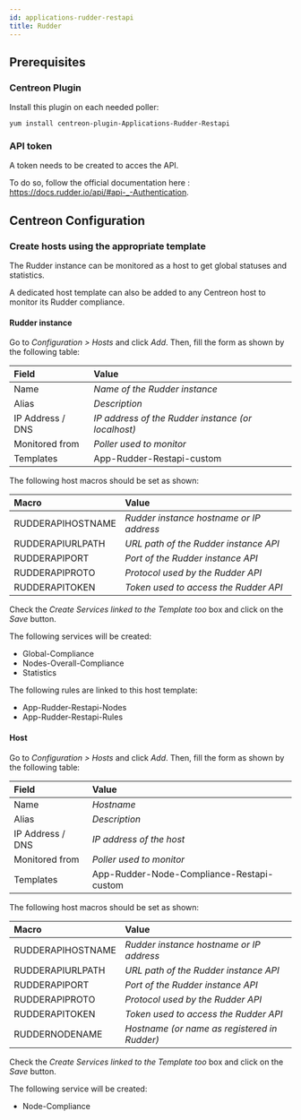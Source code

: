 ```yaml
---
id: applications-rudder-restapi
title: Rudder
---
```


## Prerequisites

### Centreon Plugin

Install this plugin on each needed poller:

``` shell
yum install centreon-plugin-Applications-Rudder-Restapi
```

### API token

A token needs to be created to acces the API.

To do so, follow the official documentation here :
<https://docs.rudder.io/api/#api-_-Authentication>.

## Centreon Configuration

### Create hosts using the appropriate template

The Rudder instance can be monitored as a host to get global statuses and
statistics.

A dedicated host template can also be added to any Centreon host to monitor its
Rudder compliance.

#### Rudder instance

Go to *Configuration \> Hosts* and click *Add*. Then, fill the form as shown by
the following table:

| Field            | Value                                              |
| :--------------- | :------------------------------------------------- |
| Name             | *Name of the Rudder instance*                      |
| Alias            | *Description*                                      |
| IP Address / DNS | *IP address of the Rudder instance (or localhost)* |
| Monitored from   | *Poller used to monitor*                           |
| Templates        | App-Rudder-Restapi-custom                          |

The following host macros should be set as shown:

| Macro             | Value                                    |
| :---------------- | :--------------------------------------- |
| RUDDERAPIHOSTNAME | *Rudder instance hostname or IP address* |
| RUDDERAPIURLPATH  | *URL path of the Rudder instance API*    |
| RUDDERAPIPORT     | *Port of the Rudder instance API*        |
| RUDDERAPIPROTO    | *Protocol used by the Rudder API*        |
| RUDDERAPITOKEN    | *Token used to access the Rudder API*    |

Check the *Create Services linked to the Template too* box and click on the
*Save* button.

The following services will be created:

- Global-Compliance
- Nodes-Overall-Compliance
- Statistics

The following rules are linked to this host template:

- App-Rudder-Restapi-Nodes
- App-Rudder-Restapi-Rules

#### Host

Go to *Configuration \> Hosts* and click *Add*. Then, fill the form as shown by
the following table:

| Field            | Value                                     |
| :--------------- | :---------------------------------------- |
| Name             | *Hostname*                                |
| Alias            | *Description*                             |
| IP Address / DNS | *IP address of the host*                  |
| Monitored from   | *Poller used to monitor*                  |
| Templates        | App-Rudder-Node-Compliance-Restapi-custom |

The following host macros should be set as shown:

| Macro             | Value                                        |
| :---------------- | :------------------------------------------- |
| RUDDERAPIHOSTNAME | *Rudder instance hostname or IP address*     |
| RUDDERAPIURLPATH  | *URL path of the Rudder instance API*        |
| RUDDERAPIPORT     | *Port of the Rudder instance API*            |
| RUDDERAPIPROTO    | *Protocol used by the Rudder API*            |
| RUDDERAPITOKEN    | *Token used to access the Rudder API*        |
| RUDDERNODENAME    | *Hostname (or name as registered in Rudder)* |

Check the *Create Services linked to the Template too* box and click on the
*Save* button.

The following service will be created:

- Node-Compliance
